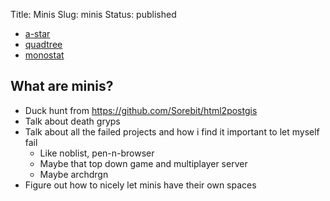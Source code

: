 Title: Minis
Slug: minis
Status: published

- [a-star](/minis/a-star/dynamic.html)
- [quadtree](/minis/quadtree/dynamic.html)
- [monostat](/minis/monostat/index.html)

## What are minis?

- Duck hunt from https://github.com/Sorebit/html2postgis
- Talk about death gryps
- Talk about all the failed projects and how i find it important to let myself fail
  - Like noblist, pen-n-browser
  - Maybe that top down game and multiplayer server
  - Maybe archdrgn
- Figure out how to nicely let minis have their own spaces
